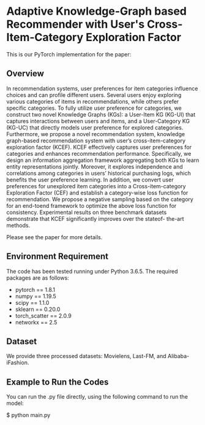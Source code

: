 # Adaptive Knowledge-Graph based Recommender with User's Cross-Item-Category Exploration Factor

This is our PyTorch implementation for the paper:

## Overview

In recommendation systems, user preferences for item categories influence choices and can profile different users. Several users enjoy exploring various categories of items in recommendations, while others prefer specific categories. 
To fully utilize user preference for categories, we construct two novel Knowledge Graphs (KGs): a User-Item KG (KG-UI) that captures interactions between users and items, and a User-Category KG (KG-UC) that directly models user preference for explored categories. Furthermore, we propose a novel recommendation system, knowledge graph-based recommendation system with user’s cross-item-category exploration factor (KCEF). KCEF effectively captures user preferences for categories and enhances recommendation performance. Specifically, we design an information aggregation framework aggregating both KGs to learn entity representations jointly. Moreover, it explores independence and correlations among categories in users’ historical purchasing logs, which benefits the user preference learning. In addition, we convert user preferences for unexplored item categories into a Cross-item-category Exploration Factor (CEF) and establish a category-wise loss function for recommendation. We propose a negative sampling based on the category for an end-toend framework to optimize the above loss function for consistency. Experimental results on three benchmark datasets demonstrate that KCEF significantly improves over the stateof- the-art methods.

Please see the paper for more details.

## Environment Requirement

The code has been tested running under Python 3.6.5. The required packages are as follows:

- pytorch == 1.8.1
- numpy == 1.19.5
- scipy == 1.1.0
- sklearn == 0.20.0
- torch_scatter == 2.0.9
- networkx == 2.5

## Dataset

We provide three processed datasets: Movielens, Last-FM, and Alibaba-iFashion.

## Example to Run the Codes

You can run the .py file directly, using the following command to run the model:

$ python main.py

